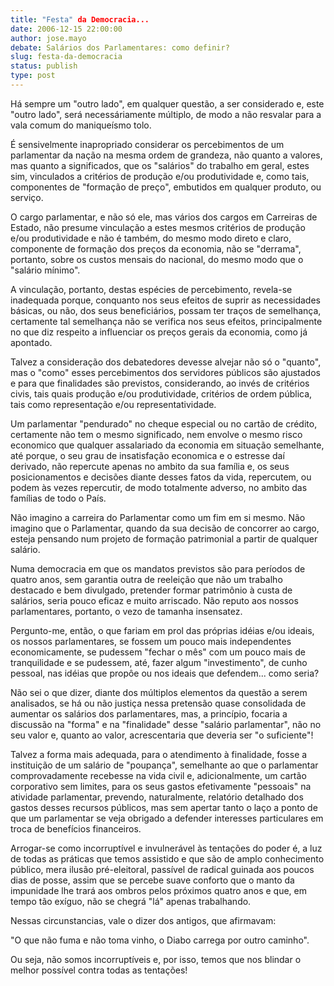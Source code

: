 ```yaml
---
title: "Festa" da Democracia...
date: 2006-12-15 22:00:00
author: jose.mayo
debate: Salários dos Parlamentares: como definir?
slug: festa-da-democracia
status: publish 
type: post
---
```


Há sempre um "outro lado", em qualquer questão, a ser considerado e, este "outro lado", será necessáriamente múltiplo, de modo a não resvalar para a vala comum do maniqueísmo tolo.  

É sensivelmente inapropriado considerar os percebimentos de um parlamentar da nação na mesma ordem de grandeza, não quanto a valores, mas quanto a significados, que os "salários" do trabalho em geral, estes sim, vinculados a critérios de produção e/ou produtividade e, como tais, componentes de "formação de preço", embutidos em qualquer produto, ou serviço.  

O cargo parlamentar, e não só ele, mas vários dos cargos em Carreiras de Estado, não presume vinculação a estes mesmos critérios de produção e/ou produtividade e não é também, do mesmo modo direto e claro, componente de formação dos preços da economia, não se "derrama", portanto, sobre os custos mensais do nacional, do mesmo modo que o "salário mínimo".  

A vinculação, portanto, destas espécies de percebimento, revela-se inadequada porque, conquanto nos seus efeitos de suprir as necessidades básicas, ou não, dos seus beneficiários, possam ter traços de semelhança, certamente tal semelhança não se verifica nos seus efeitos, principalmente no que diz respeito a influenciar os preços gerais da economia, como já apontado.  

Talvez a consideração dos debatedores devesse alvejar não só o "quanto", mas o "como" esses percebimentos dos servidores públicos são ajustados e para que finalidades são previstos, considerando, ao invés de critérios civis, tais quais produção e/ou produtividade, critérios de ordem pública, tais como representação e/ou representatividade.  

Um parlamentar "pendurado" no cheque especial ou no cartão de crédito, certamente não tem o mesmo significado, nem envolve o mesmo risco economico que qualquer assalariado da economia em situação semelhante, até porque, o seu grau de insatisfação economica e o estresse daí derivado, não repercute apenas no ambito da sua família e, os seus posicionamentos e decisões diante desses fatos da vida, repercutem, ou podem às vezes repercutir, de modo totalmente adverso, no ambito das famílias de todo o País.  

Não imagino a carreira do Parlamentar como um fim em si mesmo. Não imagino que o Parlamentar, quando da sua decisão de concorrer ao cargo, esteja pensando num projeto de formação patrimonial a partir de qualquer salário.   

Numa democracia em que os mandatos previstos são para períodos de quatro anos, sem garantia outra de reeleição que não um trabalho destacado e bem divulgado, pretender formar patrimônio à custa de salários, seria pouco eficaz e muito arriscado. Não reputo aos nossos parlamentares, portanto, o vezo de tamanha insensatez.  

Pergunto-me, então, o que fariam em prol das próprias idéias e/ou ideais, os nossos parlamentares, se fossem um pouco mais independentes economicamente, se pudessem "fechar o mês" com um pouco mais de tranquilidade e se pudessem, até, fazer algum "investimento", de cunho pessoal, nas idéias que propôe ou nos ideais que defendem... como seria?  

Não sei o que dizer, diante dos múltiplos elementos da questão a serem analisados, se há ou não justiça nessa pretensão quase consolidada de aumentar os salários dos parlamentares, mas, a princípio, focaria a discussão na "forma" e na "finalidade" desse "salário parlamentar", não no seu valor e, quanto ao valor, acrescentaria que deveria ser "o suficiente"!  

Talvez a forma mais adequada, para o atendimento à finalidade, fosse a instituição de um salário de "poupança", semelhante ao que o parlamentar comprovadamente recebesse na vida civil e, adicionalmente, um cartão corporativo sem limites, para os seus gastos efetivamente "pessoais" na atividade parlamentar, prevendo, naturalmente, relatório detalhado dos gastos desses recursos públicos, mas sem apertar tanto o laço a ponto de que um parlamentar se veja obrigado a defender interesses particulares em troca de benefícios financeiros.  

Arrogar-se como incorruptível e invulnerável às tentações do poder é, a luz de todas as práticas que temos assistido e que são de amplo conhecimento público, mera ilusão pré-eleitoral, passível de radical guinada aos poucos dias de posse, assim que se percebe suave conforto que o manto da impunidade lhe trará aos ombros pelos próximos quatro anos e que, em tempo tão exíguo, não se chegrá "lá" apenas trabalhando.  

Nessas circunstancias, vale o dizer dos antigos, que afirmavam:   

"O que não fuma e não toma vinho, o Diabo carrega por outro caminho".   

Ou seja, não somos incorruptíveis e, por isso, temos que nos blindar o melhor possível contra todas as tentações!
